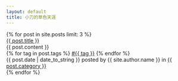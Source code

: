 ```yaml
---
layout: default
title: 小刀的草色天涯
---
```


<div id="posts">
	{% for post in site.posts limit: 3 %}
		<div class="post">
			<div class="title"><a href="{{ post.url }}">{{ post.title }}</a></div>
			<div class="content">{{ post.content }}</div>
			<div class="footer"> 
				<div class="tags">
					{% for tag in post.tags %}
						<a class="tag" href="/tag.html#{{ tag }}">#{{ tag }}</a>
					{% endfor %}
				</div>
				<span class="date">{{ post.date | date_to_string }}</span><span class="author"> posted by {{ site.author.name }} in</span>
				<span><a class="category" href="/category.html#{{ page.category }}">{{ post.category }}</a></span>
				<span><a class="comments" href="{{ post.url }}#disqus_thread"></a></span>
			</div>
		</div>
	{% endfor %}
</div>
